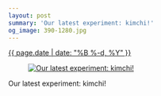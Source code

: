 ```yaml
---
layout: post
summary: 'Our latest experiment: kimchi!'
og_image: 390-1280.jpg
---
```


<div class="post">
 <time>
  <a href="/390">
   {{ page.date | date: "%B %-d, %Y" }}
  </a>
 </time>
 <a href="/390">
  <figure data-taken="1/13/2015">
   <img alt="Our latest experiment: kimchi!" sizes="(min-width: 700px) 50vw, calc(100vw - 2rem)" src="{{ site.assets_url }}/390-640.jpg" srcset="{{ site.assets_url }}/390-1280.jpg 1280w, {{ site.assets_url }}/390-960.jpg 960w, {{ site.assets_url }}/390-640.jpg 640w, {{ site.assets_url }}/390-320.jpg 320w"/>
  </figure>
 </a>
 <span>
  Our latest experiment: kimchi!
 </span>
</div>
